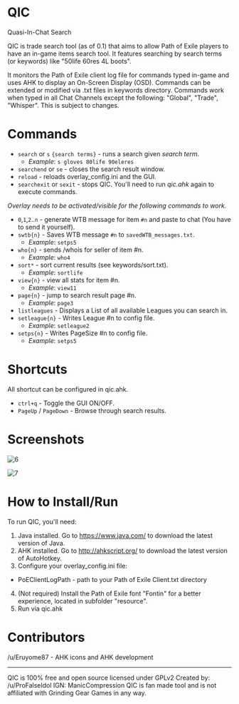 # QIC
Quasi-In-Chat Search

QIC is trade search tool (as of 0.1) that aims to allow Path of Exile players to have an in-game items search tool. It features searching by search terms (or keywords) like "50life 60res 4L boots".

It monitors the Path of Exile client log file for commands typed in-game and uses AHK to display an On-Screen Display (OSD). Commands can be extended or modified via .txt files in keywords directory. Commands work when typed in all Chat Channels except the following: "Global", "Trade", "Whisper". This is subject to changes.

# Commands

* `search` or `s` `{search terms}` - runs a search given _search term_.
  * _Example_: `s gloves 80life 90eleres`
* `searchend` or `se` - closes the search result window.
* `reload` - reloads overlay_config.ini and the GUI.
* `searchexit` or `sexit` - stops QIC. You'll need to run _qic.ahk_ again to execute commands.
 
_Overlay needs to be activated/visible for the following commands to work._
* `0`,`1`,`2`..`n` - generate WTB message for item `#n` and paste to chat (You have to send it yourself).
* `swtb{n}` - Saves WTB message `#n` to `savedWTB_messages.txt`.
  * _Example_: `setps5`
* `who{n}` - sends /whois for seller of item #n.
  * _Example_: `who4`
* `sort*` - sort current results (see keywords/sort.txt).
  * _Example_: `sortlife`
* `view{n}` - view all stats for item #n.
  * _Example_: `view11`
* `page{n}` - jump to search result page #n.
  * _Example_: `page3`
* `listleagues` - Displays a List of all available Leagues you can search in.
* `setleague{n}` - Writes League #n to config file.
  * _Example_: `setleague2`
* `setps{n}` - Writes PageSize #n to config file.
  * _Example_: `setps5`

# Shortcuts
All shortcut can be configured in qic.ahk.
* `ctrl+q` - Toggle the GUI ON/OFF.
* `PageUp` / `PageDown` - Browse through search results.

# Screenshots

![6](https://dl.dropboxusercontent.com/u/13620316/wts-screen01.png)

![7](https://dl.dropboxusercontent.com/u/13620316/wts-screen02.png)

# How to Install/Run

To run QIC, you'll need:

1. Java installed. Go to https://www.java.com/ to download the latest version of Java.
2. AHK installed. Go to http://ahkscript.org/ to download the latest version of AutoHotkey.
3. Configure your overlay_config.ini file:
  * PoEClientLogPath - path to your Path of Exile Client.txt directory
4. (Not required) Install the Path of Exile font "Fontin" for a better experience, located in subfolder "resource".
5. Run via qic.ahk

# Contributors

/u/Eruyome87 - AHK icons and AHK development

---

QIC is 100% free and open source licensed under GPLv2
Created by: /u/ProFalseIdol IGN: ManicCompression
QIC is fan made tool and is not affiliated with Grinding Gear Games in any way.
